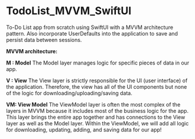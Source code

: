 # TodoList_MVVM_SwiftUI


To-Do List app from scratch using SwiftUI with a MVVM architecture pattern.
Also incorporate UserDefaults into the application to save and persist data between sessions.

**MVVM architecture:**

**M : Model**
The Model layer manages logic for specific pieces of data in our app.

**V : View**
The View layer is strictly responsible for the UI (user interface) of the application. Therefore, the view has all of the UI components but none of the logic for downloading/uploading/saving data.

**VM: View Model**
The ViewModel layer is often the most complex of the layers in MVVM because it includes most of the business logic for the app. 
This layer brings the entire app together and has connections to the View layer as well as the Model layer. 
Within the ViewModel, we will add all logic for downloading, updating, adding, and saving data for our app!
